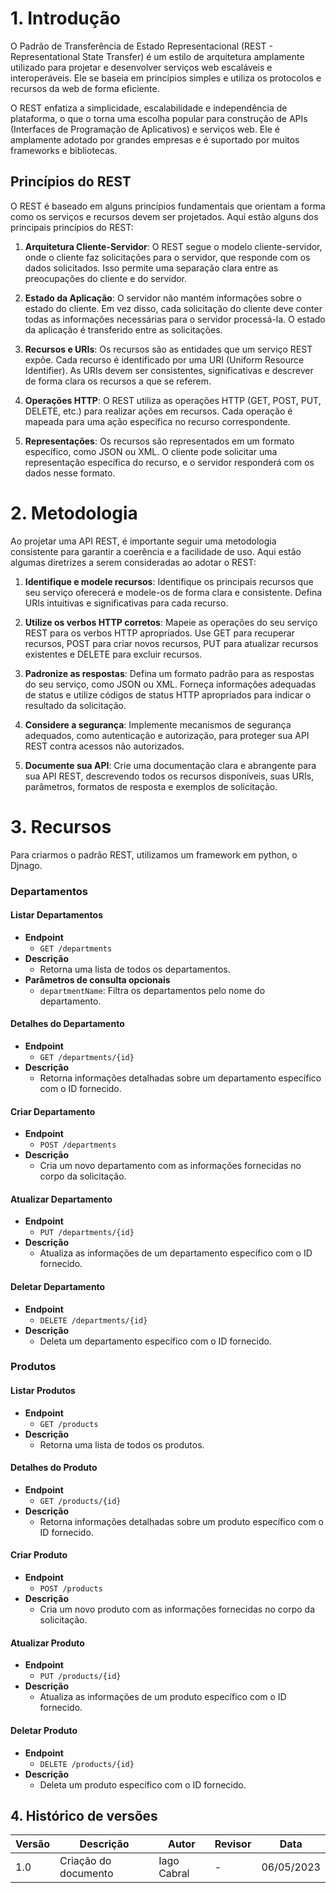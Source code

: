 # 1. Introdução

O Padrão de Transferência de Estado Representacional (REST - Representational State Transfer) é um estilo de arquitetura amplamente utilizado para projetar e desenvolver serviços web escaláveis e interoperáveis. Ele se baseia em princípios simples e utiliza os protocolos e recursos da web de forma eficiente.

O REST enfatiza a simplicidade, escalabilidade e independência de plataforma, o que o torna uma escolha popular para construção de APIs (Interfaces de Programação de Aplicativos) e serviços web. Ele é amplamente adotado por grandes empresas e é suportado por muitos frameworks e bibliotecas.

## Princípios do REST

O REST é baseado em alguns princípios fundamentais que orientam a forma como os serviços e recursos devem ser projetados. Aqui estão alguns dos principais princípios do REST:

1. **Arquitetura Cliente-Servidor**: O REST segue o modelo cliente-servidor, onde o cliente faz solicitações para o servidor, que responde com os dados solicitados. Isso permite uma separação clara entre as preocupações do cliente e do servidor.

2. **Estado da Aplicação**: O servidor não mantém informações sobre o estado do cliente. Em vez disso, cada solicitação do cliente deve conter todas as informações necessárias para o servidor processá-la. O estado da aplicação é transferido entre as solicitações.

3. **Recursos e URIs**: Os recursos são as entidades que um serviço REST expõe. Cada recurso é identificado por uma URI (Uniform Resource Identifier). As URIs devem ser consistentes, significativas e descrever de forma clara os recursos a que se referem.

4. **Operações HTTP**: O REST utiliza as operações HTTP (GET, POST, PUT, DELETE, etc.) para realizar ações em recursos. Cada operação é mapeada para uma ação específica no recurso correspondente.

5. **Representações**: Os recursos são representados em um formato específico, como JSON ou XML. O cliente pode solicitar uma representação específica do recurso, e o servidor responderá com os dados nesse formato.

# 2. Metodologia

Ao projetar uma API REST, é importante seguir uma metodologia consistente para garantir a coerência e a facilidade de uso. Aqui estão algumas diretrizes a serem consideradas ao adotar o REST:

1. **Identifique e modele recursos**: Identifique os principais recursos que seu serviço oferecerá e modele-os de forma clara e consistente. Defina URIs intuitivas e significativas para cada recurso.

2. **Utilize os verbos HTTP corretos**: Mapeie as operações do seu serviço REST para os verbos HTTP apropriados. Use GET para recuperar recursos, POST para criar novos recursos, PUT para atualizar recursos existentes e DELETE para excluir recursos.

3. **Padronize as respostas**: Defina um formato padrão para as respostas do seu serviço, como JSON ou XML. Forneça informações adequadas de status e utilize códigos de status HTTP apropriados para indicar o resultado da solicitação.

4. **Considere a segurança**: Implemente mecanismos de segurança adequados, como autenticação e autorização, para proteger sua API REST contra acessos não autorizados.

5. **Documente sua API**: Crie uma documentação clara e abrangente para sua API REST, descrevendo todos os recursos disponíveis, suas URIs, parâmetros, formatos de resposta e exemplos de solicitação.

# 3. Recursos
Para criarmos o padrão REST, utilizamos um framework em python, o Djnago.
### Departamentos
#### Listar Departamentos

- **Endpoint**
  - `GET /departments`
- **Descrição**
  - Retorna uma lista de todos os departamentos.
- **Parâmetros de consulta opcionais**
  - `departmentName`: Filtra os departamentos pelo nome do departamento.

#### Detalhes do Departamento

- **Endpoint**
  - `GET /departments/{id}`
- **Descrição**
  - Retorna informações detalhadas sobre um departamento específico com o ID fornecido.

#### Criar Departamento

- **Endpoint**
  - `POST /departments`
- **Descrição**
  - Cria um novo departamento com as informações fornecidas no corpo da solicitação.

#### Atualizar Departamento

- **Endpoint**
  - `PUT /departments/{id}`
- **Descrição**
  - Atualiza as informações de um departamento específico com o ID fornecido.

#### Deletar Departamento

- **Endpoint**
  - `DELETE /departments/{id}`
- **Descrição**
  - Deleta um departamento específico com o ID fornecido.

### Produtos

#### Listar Produtos

- **Endpoint**
  - `GET /products`
- **Descrição**
  - Retorna uma lista de todos os produtos.

#### Detalhes do Produto

- **Endpoint**
  - `GET /products/{id}`
- **Descrição**
  - Retorna informações detalhadas sobre um produto específico com o ID fornecido.

#### Criar Produto

- **Endpoint**
  - `POST /products`
- **Descrição**
  - Cria um novo produto com as informações fornecidas no corpo da solicitação.

#### Atualizar Produto

- **Endpoint**
  - `PUT /products/{id}`
- **Descrição**
  - Atualiza as informações de um produto específico com o ID fornecido.

#### Deletar Produto

- **Endpoint**
  - `DELETE /products/{id}`
- **Descrição**
  - Deleta um produto específico com o ID fornecido.


## 4. Histórico de versões

| Versão | Descrição            | Autor                                                | Revisor                                        | Data       |
| ------ | -------------------- | ---------------------------------------------------- | ---------------------------------------------- | ---------- |
| 1.0    | Criação do documento | Iago Cabral| -| 06/05/2023 |




